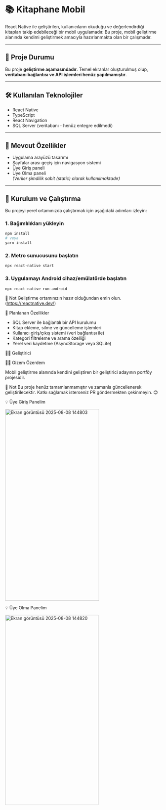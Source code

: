 # 📚 Kitaphane Mobil

React Native ile geliştirilen, kullanıcıların okuduğu ve değerlendirdiği kitapları takip edebileceği bir mobil uygulamadır. Bu proje, mobil geliştirme alanında kendimi geliştirmek amacıyla hazırlanmakta olan bir çalışmadır.

---

## 🚧 Proje Durumu

Bu proje **geliştirme aşamasındadır**. Temel ekranlar oluşturulmuş olup, **veritabanı bağlantısı ve API işlemleri henüz yapılmamıştır**.

---

## 🛠️ Kullanılan Teknolojiler

- React Native
- TypeScript
- React Navigation
- SQL Server (veritabanı - henüz entegre edilmedi)

---

## 🧱 Mevcut Özellikler

- Uygulama arayüzü tasarımı
- Sayfalar arası geçiş için navigasyon sistemi
- Üye Giriş paneli
- Üye Olma paneli  
_(Veriler şimdilik sabit (static) olarak kullanılmaktadır)_

---

## 🧪 Kurulum ve Çalıştırma

Bu projeyi yerel ortamınızda çalıştırmak için aşağıdaki adımları izleyin:

### 1. Bağımlılıkları yükleyin

```bash
npm install
# veya
yarn install
```
### 2. Metro sunucusunu başlatın
```bash
npx react-native start
```
### 3. Uygulamayı Android cihaz/emülatörde başlatın
```bash
npx react-native run-android
```
📌 Not
   Geliştirme ortamınızın hazır olduğundan emin olun. (https://reactnative.dev/)


🔮 Planlanan Özellikler

  + SQL Server ile bağlantılı bir API kurulumu
  + Kitap ekleme, silme ve güncelleme işlemleri
  + Kullanıcı giriş/çıkış sistemi (veri bağlantısı ile)
  + Kategori filtreleme ve arama özelliği
  + Yerel veri kaydetme (AsyncStorage veya SQLite)

🧑‍💻 Geliştirici

👩‍💻 Gizem Özerdem

Mobil geliştirme alanında kendini geliştiren bir geliştirici adayının portföy projesidir.

    
📌 Not
Bu proje henüz tamamlanmamıştır ve zamanla güncellenerek geliştirilecektir. Katkı sağlamak isterseniz PR göndermekten çekinmeyin. 😊



:bulb: Üye Giriş Panelim

<img width="304" height="620" alt="Ekran görüntüsü 2025-08-08 144803" src="https://github.com/user-attachments/assets/baaca139-b9e5-4df3-8bef-db894ae5db72" />





:bulb: Üye Olma Panelim

<img width="302" height="615" alt="Ekran görüntüsü 2025-08-08 144820" src="https://github.com/user-attachments/assets/d9743131-3ed8-4250-8fa9-e2c4096b0eca" />


